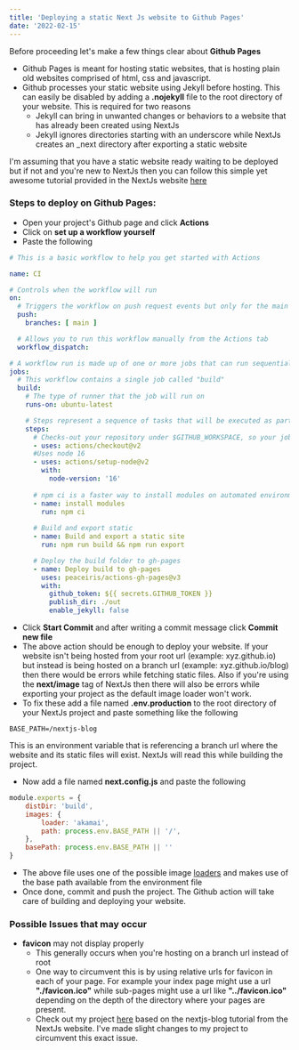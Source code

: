 ```yaml
---
title: 'Deploying a static Next Js website to Github Pages'
date: '2022-02-15'
---
```


Before proceeding let's make a few things clear about **Github Pages**

- Github Pages is meant for hosting static websites, that is hosting plain old websites comprised of html, css and javascript.
- Github processes your static website using Jekyll before hosting. This can easily be disabled by adding a **.nojekyll** file to the root directory of your website. This is required for two reasons
	- Jekyll can bring in unwanted changes or behaviors to a website that has already been created using NextJs
	- Jekyll ignores directories starting with an underscore while NextJs creates an _next directory after exporting a static website

I'm assuming that you have a static website ready waiting to be deployed but if not and you're new to NextJs then you can follow this simple yet awesome tutorial provided in the NextJs website [here](https://nextjs.org/learn/basics/create-nextjs-app?utm_source=next-site&utm_medium=homepage-cta&utm_campaign=next-website)

### Steps to deploy on Github Pages:
- Open your project's Github page and click **Actions**
- Click on **set up a workflow yourself**
- Paste the following

```yaml
# This is a basic workflow to help you get started with Actions

name: CI

# Controls when the workflow will run
on:
  # Triggers the workflow on push request events but only for the main branch
  push:
    branches: [ main ]

  # Allows you to run this workflow manually from the Actions tab
  workflow_dispatch:

# A workflow run is made up of one or more jobs that can run sequentially or in parallel
jobs:
  # This workflow contains a single job called "build"
  build:
    # The type of runner that the job will run on
    runs-on: ubuntu-latest

    # Steps represent a sequence of tasks that will be executed as part of the job
    steps:
      # Checks-out your repository under $GITHUB_WORKSPACE, so your job can access it
      - uses: actions/checkout@v2
      #Uses node 16
      - uses: actions/setup-node@v2
        with:
          node-version: '16'
          
      # npm ci is a faster way to install modules on automated environments
      - name: install modules
        run: npm ci
      
      # Build and export static
      - name: Build and export a static site
        run: npm run build && npm run export

      # Deploy the build folder to gh-pages
      - name: Deploy build to gh-pages
        uses: peaceiris/actions-gh-pages@v3
        with:
          github_token: ${{ secrets.GITHUB_TOKEN }}
          publish_dir: ./out
          enable_jekyll: false

```
- Click **Start Commit** and after writing a commit message click **Commit new file**
- The above action should be enough to deploy your website. If your website isn't being hosted from your root url (example: xyz.github.io) but instead is being hosted on a branch url (example: xyz.github.io/blog) then there would be errors while fetching static files. Also if you're using the **next/image** tag of NextJs then there will also be errors while exporting your project as the default image loader won't work.
- To fix these add a file named **.env.production** to the root directory of your NextJs project and paste something like the following

```
BASE_PATH=/nextjs-blog
```
This is an environment variable that is referencing a branch url where the website and its static files will exist. NextJs will read this while building the project.

- Now add a file named **next.config.js** and paste the following

```js
module.exports = {
    distDir: 'build',
    images: {
        loader: 'akamai',
        path: process.env.BASE_PATH || '/',
    },
    basePath: process.env.BASE_PATH || ''
}
```
- The above file uses one of the possible image [loaders](https://nextjs.org/docs/api-reference/next/image#built-in-loaders) and makes use of the base path available from the environment file
- Once done, commit and push the project. The Github action will take care of building and deploying your website. 

### Possible Issues that may occur
- **favicon** may not display properly
	- This generally occurs when you're hosting on a branch url instead of root
	- One way to circumvent this is by using relative urls for favicon in each of your page. For example your index page might use a url **"./favicon.ico"** while sub-pages might use a url like **"../favicon.ico"** depending on the depth of the directory where your pages are present.
	- Check out my project [here](https://github.com/nilanshu96/nextjs-blog) based on the nextjs-blog tutorial from the NextJs website. I've made slight changes to my project to circumvent this exact issue.